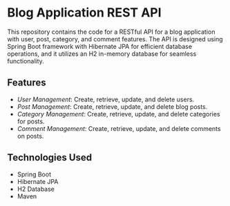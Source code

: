 # Blog Application REST API

This repository contains the code for a RESTful API for a blog application with user, post, category, and comment features. The API is designed using Spring Boot framework with Hibernate JPA for efficient database operations, and it utilizes an H2 in-memory database for seamless functionality.

## Features

- *User Management*: Create, retrieve, update, and delete users.
- *Post Management*: Create, retrieve, update, and delete blog posts.
- *Category Management*: Create, retrieve, update, and delete categories for posts.
- *Comment Management*: Create, retrieve, update, and delete comments on posts.

## Technologies Used

- Spring Boot
- Hibernate JPA
- H2 Database
- Maven
